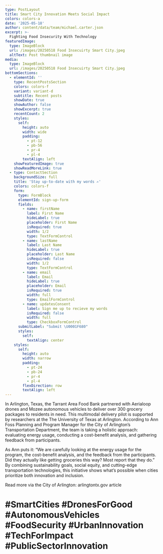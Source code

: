 ```yaml
---
type: PostLayout
title: Smart City Innovation Meets Social Impact
colors: colors-a
date: '2025-05-18'
author: content/data/team/michael.carter.json
excerpt: >-
  Fighting Food Insecurity With Technology
featuredImage:
  type: ImageBlock
  url: /images/20250518 Food Insecuirty Smart City.jpeg
  altText: Post thumbnail image
media:
  type: ImageBlock
  url: /images/20250518 Food Insecuirty Smart City.jpeg
bottomSections:
  - elementId: ''
    type: RecentPostsSection
    colors: colors-f
    variant: variant-d
    subtitle: Recent posts
    showDate: true
    showAuthor: false
    showExcerpt: true
    recentCount: 2
    styles:
      self:
        height: auto
        width: wide
        padding:
          - pt-12
          - pb-56
          - pr-4
          - pl-4
        textAlign: left
    showFeaturedImage: true
    showReadMoreLink: true
  - type: ContactSection
    backgroundSize: full
    title: 'Stay up-to-date with my words ✍️'
    colors: colors-f
    form:
      type: FormBlock
      elementId: sign-up-form
      fields:
        - name: firstName
          label: First Name
          hideLabel: true
          placeholder: First Name
          isRequired: true
          width: 1/2
          type: TextFormControl
        - name: lastName
          label: Last Name
          hideLabel: true
          placeholder: Last Name
          isRequired: false
          width: 1/2
          type: TextFormControl
        - name: email
          label: Email
          hideLabel: true
          placeholder: Email
          isRequired: true
          width: full
          type: EmailFormControl
        - name: updatesConsent
          label: Sign me up to recieve my words
          isRequired: false
          width: full
          type: CheckboxFormControl
      submitLabel: "Submit \U0001F680"
      styles:
        self:
          textAlign: center
    styles:
      self:
        height: auto
        width: narrow
        padding:
          - pt-24
          - pb-24
          - pr-4
          - pl-4
        flexDirection: row
        textAlign: left
---
```


In Arlington, Texas, the Tarrant Area Food Bank partnered with Aerialoop drones and Mozee autonomous vehicles to deliver over 300 grocery packages to residents in need. This multimodal delivery pilot is supported by researchers at the The University of Texas at Arlington. According to Ann Foss Planning and Program Manager for the City of Arlington’s Transportation Department, the team is taking a holistic approach: evaluating energy usage, conducting a cost-benefit analysis, and gathering feedback from participants.

As Ann puts it: “We are carefully looking at the energy usage for the program, the cost-benefit analysis, and the feedback from the participants. Did they actually like getting groceries this way? Most report that they do.” By combining sustainability goals, social equity, and cutting-edge transportation technologies, this initiative shows what’s possible when cities prioritize both innovation and inclusion.

Read more via the City of Arlington: arlingtontx.gov article

# #SmartCities #DronesForGood #AutonomousVehicles #FoodSecurity #UrbanInnovation #TechForImpact #PublicSectorInnovation
